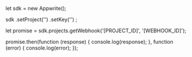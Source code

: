 let sdk = new Appwrite();

sdk
    .setProject('')
    .setKey('')
;

let promise = sdk.projects.getWebhook('[PROJECT_ID]', '[WEBHOOK_ID]');

promise.then(function (response) {
    console.log(response);
}, function (error) {
    console.log(error);
});